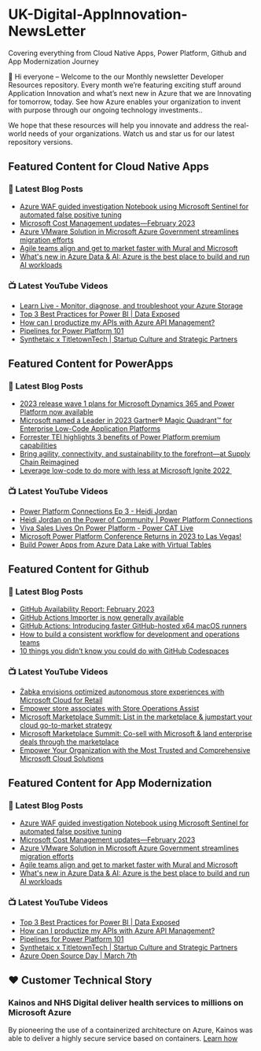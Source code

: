 # UK-Digital-AppInnovation-NewsLetter

Covering everything from Cloud Native Apps, Power Platform, Github and App Modernization Journey

👋 Hi everyone – Welcome to the our Monthly newsletter Developer Resources repository. Every month we’re featuring exciting stuff around Application Innovation and what’s next new in Azure that we are Innovating for tomorrow, today. See how Azure enables your organization to invent with purpose through our ongoing technology investments..


We hope that these resources will help you innovate and address the real-world needs of your organizations. Watch us and star us for our latest repository versions.

## Featured Content for Cloud Native Apps


### 📝 Latest Blog Posts

    
<!-- BLOGCNA:START -->
- [Azure WAF guided investigation Notebook using Microsoft Sentinel for automated false positive tuning](https://azure.microsoft.com/blog/azure-waf-guided-investigation-notebook-using-microsoft-sentinel-for-automated-false-positive-tuning/)
- [Microsoft Cost Management updates—February 2023](https://azure.microsoft.com/blog/microsoft-cost-management-updates-february-2023/)
- [Azure VMware Solution in Microsoft Azure Government streamlines migration efforts ](https://azure.microsoft.com/blog/azure-vmware-solution-in-microsoft-azure-government-streamlines-migration-efforts/)
- [Agile teams align and get to market faster with Mural and Microsoft](https://azure.microsoft.com/blog/agile-teams-align-and-get-to-market-faster-with-mural-and-microsoft/)
- [What's new in Azure Data & AI: Azure is the best place to build and run AI workloads](https://azure.microsoft.com/blog/whats-new-in-azure-data-ai-azure-is-best-place-to-build-and-run-ai-workloads/)
<!-- BLOGCNA:END -->

### 📺 Latest YouTube Videos

 
<!-- YOUTUBECNA:START -->
- [Learn Live - Monitor, diagnose, and troubleshoot your Azure Storage](https://www.youtube.com/watch?v=YeYtpu1ecP8)
- [Top 3 Best Practices for Power BI | Data Exposed](https://www.youtube.com/watch?v=VNHmKcrVFk0)
- [How can I productize my APIs with Azure API Management?](https://www.youtube.com/watch?v=J49ywkENiFk)
- [Pipelines for Power Platform 101](https://www.youtube.com/watch?v=1Ee1lk_Du-w)
- [Synthetaic x TitletownTech | Startup Culture and Strategic Partners](https://www.youtube.com/watch?v=eCh86cvlo-Y)
<!-- YOUTUBECNA:END -->

##  Featured Content for PowerApps
### 📝 Latest Blog Posts
<!-- BLOGPOWER:START -->
- [2023 release wave 1 plans for Microsoft Dynamics 365 and Power Platform now available](https://cloudblogs.microsoft.com/dynamics365/bdm/2023/01/25/2023-release-wave-1-plans-for-microsoft-dynamics-365-and-power-platform-now-available/)
- [Microsoft named a Leader in 2023 Gartner® Magic Quadrant™ for Enterprise Low-Code Application Platforms](https://powerapps.microsoft.com/en-us/blog/microsoft-named-a-leader-in-2023-gartner-magic-quadrant-for-enterprise-low-code-application-platforms/)
- [Forrester TEI highlights 3 benefits of Power Platform premium capabilities](https://cloudblogs.microsoft.com/powerplatform/2022/11/28/forrester-tei-highlights-3-benefits-of-power-platform-premium-capabilities/)
- [Bring agility, connectivity, and sustainability to the forefront—at Supply Chain Reimagined](https://cloudblogs.microsoft.com/dynamics365/bdm/2022/10/27/bring-agility-connectivity-and-sustainability-to-the-forefront-at-supply-chain-reimagined/)
- [Leverage low-code to do more with less at Microsoft Ignite 2022 ](https://cloudblogs.microsoft.com/powerplatform/2022/10/12/leverage-low-code-to-do-more-with-less-at-microsoft-ignite-2022/)
<!-- BLOGPOWER:END -->
 ### 📺 Latest YouTube Videos
    
<!-- YOUTUBEPOWER:START -->
- [Power Platform Connections Ep 3 - Heidi Jordan](https://www.youtube.com/watch?v=2kKFDT9aw5w)
- [Heidi Jordan on the Power of Community | Power Platform Connections](https://www.youtube.com/watch?v=ExKXj3C2kbA)
- [Viva Sales Lives On Power Platform - Power CAT Live](https://www.youtube.com/watch?v=Jex7VjWhB-0)
- [Microsoft Power Platform Conference Returns in 2023 to Las Vegas!](https://www.youtube.com/watch?v=uZQA-5EO_zM)
- [Build Power Apps from Azure Data Lake with Virtual Tables](https://www.youtube.com/watch?v=avdLVwPgd9Y)
<!-- YOUTUBEPOWER:END -->

##  Featured Content for Github
### 📝 Latest Blog Posts
<!-- BLOGGITHUB:START -->
- [GitHub Availability Report: February 2023](https://github.blog/2023-03-01-github-availability-report-february-2023/)
- [GitHub Actions Importer is now generally available](https://github.blog/2023-03-01-github-actions-importer-is-now-generally-available/)
- [GitHub Actions: Introducing faster GitHub-hosted x64 macOS runners](https://github.blog/2023-03-01-github-actions-introducing-faster-github-hosted-x64-macos-runners/)
- [How to build a consistent workflow for development and operations teams](https://github.blog/2023-02-28-how-to-build-a-consistent-workflow-for-development-and-operations-teams/)
- [10 things you didn’t know you could do with GitHub Codespaces](https://github.blog/2023-02-28-10-things-you-didnt-know-you-could-do-with-github-codespaces/)
<!-- BLOGGITHUB:END -->
### 📺 Latest YouTube Videos
<!-- YOUTUBEGITHUB:START -->
- [Żabka envisions optimized autonomous store experiences with Microsoft Cloud for Retail](https://www.youtube.com/watch?v=taVRf96pNdI)
- [Empower store associates with Store Operations Assist](https://www.youtube.com/watch?v=JHATLEfPr2s)
- [Microsoft Marketplace Summit: List in the marketplace &amp; jumpstart your cloud go-to-market strategy](https://www.youtube.com/watch?v=NfdisVZxwQw)
- [Microsoft Marketplace Summit: Co-sell with Microsoft &amp; land enterprise deals through the marketplace](https://www.youtube.com/watch?v=YkVZLh_PW6I)
- [Empower Your Organization with the Most Trusted and Comprehensive Microsoft Cloud Solutions](https://www.youtube.com/watch?v=r0NhSsmSy2c)
<!-- YOUTUBEGITHUB:END -->
##  Featured Content for App Modernization
### 📝 Latest Blog Posts
<!-- BLOGAPPMOD:START -->
- [Azure WAF guided investigation Notebook using Microsoft Sentinel for automated false positive tuning](https://azure.microsoft.com/blog/azure-waf-guided-investigation-notebook-using-microsoft-sentinel-for-automated-false-positive-tuning/)
- [Microsoft Cost Management updates—February 2023](https://azure.microsoft.com/blog/microsoft-cost-management-updates-february-2023/)
- [Azure VMware Solution in Microsoft Azure Government streamlines migration efforts ](https://azure.microsoft.com/blog/azure-vmware-solution-in-microsoft-azure-government-streamlines-migration-efforts/)
- [Agile teams align and get to market faster with Mural and Microsoft](https://azure.microsoft.com/blog/agile-teams-align-and-get-to-market-faster-with-mural-and-microsoft/)
- [What's new in Azure Data & AI: Azure is the best place to build and run AI workloads](https://azure.microsoft.com/blog/whats-new-in-azure-data-ai-azure-is-best-place-to-build-and-run-ai-workloads/)
<!-- BLOGAPPMOD:END -->
### 📺 Latest YouTube Videos
<!-- YOUTUBEAPPMOD:START -->
- [Top 3 Best Practices for Power BI | Data Exposed](https://www.youtube.com/watch?v=VNHmKcrVFk0)
- [How can I productize my APIs with Azure API Management?](https://www.youtube.com/watch?v=J49ywkENiFk)
- [Pipelines for Power Platform 101](https://www.youtube.com/watch?v=1Ee1lk_Du-w)
- [Synthetaic x TitletownTech | Startup Culture and Strategic Partners](https://www.youtube.com/watch?v=eCh86cvlo-Y)
- [Azure Open Source Day | March 7th](https://www.youtube.com/watch?v=F7L28qZ7XUM)
<!-- YOUTUBEAPPMOD:END -->


## ♥️ Customer Technical Story 

### Kainos and NHS Digital deliver health services to millions on Microsoft Azure

By pioneering the use of a containerized architecture on Azure, Kainos was able to deliver a highly secure service based on containers. [Learn how](https://customers.microsoft.com/en-us/story/1368348549535774520-kainos-and-nhs-digital-deliver-health-services-to-millions-on-microsoft-azure)

